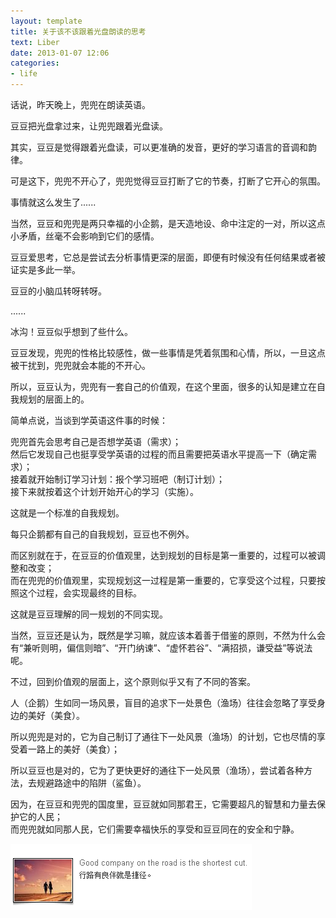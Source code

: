 ```yaml
---
layout: template
title: 关于该不该跟着光盘朗读的思考
text: Liber
date: 2013-01-07 12:06
categories:
- life
---
```

话说，昨天晚上，兜兜在朗读英语。

豆豆把光盘拿过来，让兜兜跟着光盘读。

其实，豆豆是觉得跟着光盘读，可以更准确的发音，更好的学习语言的音调和韵律。

可是这下，兜兜不开心了，兜兜觉得豆豆打断了它的节奏，打断了它开心的氛围。

事情就这么发生了......

当然，豆豆和兜兜是两只幸福的小企鹅，是天造地设、命中注定的一对，所以这点小矛盾，丝毫不会影响到它们的感情。

豆豆爱思考，它总是尝试去分析事情更深的层面，即便有时候没有任何结果或者被证实是多此一举。

豆豆的小脑瓜转呀转呀。

......

冰沟！豆豆似乎想到了些什么。

豆豆发现，兜兜的性格比较感性，做一些事情是凭着氛围和心情，所以，一旦这点被干扰到，兜兜就会本能的不开心。

所以，豆豆认为，兜兜有一套自己的价值观，在这个里面，很多的认知是建立在自我规划的层面上的。

简单点说，当谈到学英语这件事的时候：

兜兜首先会思考自己是否想学英语（需求）；  
然后它发现自己也挺享受学英语的过程的而且需要把英语水平提高一下（确定需求）；  
接着就开始制订学习计划：报个学习班吧（制订计划）；  
接下来就按着这个计划开始开心的学习（实施）。

这就是一个标准的自我规划。

每只企鹅都有自己的自我规划，豆豆也不例外。

而区别就在于，在豆豆的价值观里，达到规划的目标是第一重要的，过程可以被调整和改变；  
而在兜兜的价值观里，实现规划这一过程是第一重要的，它享受这个过程，只要按照这个过程，会实现最终的目标。

这就是豆豆理解的同一规划的不同实现。

当然，豆豆还是认为，既然是学习嘛，就应该本着善于借鉴的原则，不然为什么会有“兼听则明，偏信则暗”、“开门纳谏”、“虚怀若谷”、“满招损，谦受益”等说法呢。

不过，回到价值观的层面上，这个原则似乎又有了不同的答案。

人（企鹅）生如同一场风景，盲目的追求下一处景色（渔场）往往会忽略了享受身边的美好（美食）。

所以兜兜是对的，它为自己制订了通往下一处风景（渔场）的计划，它也尽情的享受着一路上的美好（美食）；

所以豆豆也是对的，它为了更快更好的通往下一处风景（渔场），尝试着各种方法，去规避路途中的陷阱（鲨鱼）。

因为，在豆豆和兜兜的国度里，豆豆就如同那君王，它需要超凡的智慧和力量去保护它的人民；  
而兜兜就如同那人民，它们需要幸福快乐的享受和豆豆同在的安全和宁静。
  
	
<img src="/images/2013_01_07_1.png" />








